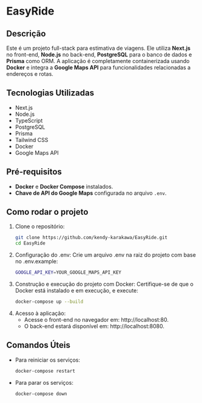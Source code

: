 # EasyRide

## Descrição

Este é um projeto full-stack para estimativa de viagens.
Ele utiliza **Next.js** no front-end, **Node.js** no back-end, **PostgreSQL** para o banco de dados e **Prisma** como ORM. A aplicação é completamente containerizada usando **Docker** e integra a **Google Maps API** para funcionalidades relacionadas a endereços e rotas.



## Tecnologias Utilizadas 

- Next.js
- Node.js
- TypeScript
- PostgreSQL
- Prisma
- Tailwind CSS
- Docker
- Google Maps API


## Pré-requisitos

- **Docker** e **Docker Compose** instalados.
- **Chave de API do Google Maps** configurada no arquivo `.env`.

## Como rodar o projeto

1. Clone o repositório:
   ```bash
   git clone https://github.com/kendy-karakawa/EasyRide.git
   cd EasyRide
   ```
2. Configuração do .env: Crie um arquivo .env na raiz do projeto com base no .env.example:
    ```bash
    GOOGLE_API_KEY=YOUR_GOOGLE_MAPS_API_KEY
    ```
3. Construção e execução do projeto com Docker: Certifique-se de que o Docker está instalado e em execução, e execute:
    ```bash
    docker-compose up --build
    ```
4. Acesso à aplicação:
    - Acesse o front-end no navegador em: http://localhost:80.
    - O back-end estará disponível em: http://localhost:8080.

## Comandos Úteis

- Para reiniciar os serviços:
    ```bash
    docker-compose restart
    ```
- Para parar os serviços:
    ```bash
    docker-compose down
    ```
